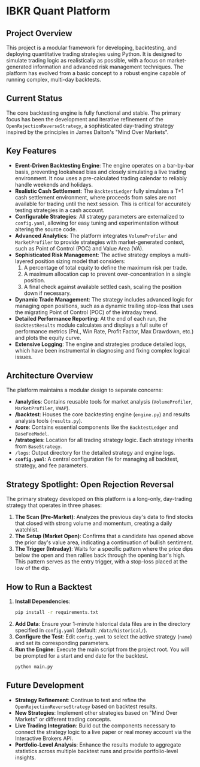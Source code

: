# IBKR Quant Platform

## Project Overview

This project is a modular framework for developing, backtesting, and deploying quantitative trading strategies using Python. It is designed to simulate trading logic as realistically as possible, with a focus on market-generated information and advanced risk management techniques. The platform has evolved from a basic concept to a robust engine capable of running complex, multi-day backtests.

## Current Status

The core backtesting engine is fully functional and stable. The primary focus has been the development and iterative refinement of the `OpenRejectionReverseStrategy`, a sophisticated day-trading strategy inspired by the principles in James Dalton's "Mind Over Markets".

## Key Features

-   **Event-Driven Backtesting Engine**: The engine operates on a bar-by-bar basis, preventing lookahead bias and closely simulating a live trading environment. It now uses a pre-calculated trading calendar to reliably handle weekends and holidays.
-   **Realistic Cash Settlement**: The `BacktestLedger` fully simulates a T+1 cash settlement environment, where proceeds from sales are not available for trading until the next session. This is critical for accurately testing strategies in a cash account.
-   **Configurable Strategies**: All strategy parameters are externalized to `config.yaml`, allowing for easy tuning and experimentation without altering the source code.
-   **Advanced Analytics**: The platform integrates `VolumeProfiler` and `MarketProfiler` to provide strategies with market-generated context, such as Point of Control (POC) and Value Area (VA).
-   **Sophisticated Risk Management**: The active strategy employs a multi-layered position sizing model that considers:
    1.  A percentage of total equity to define the maximum risk per trade.
    2.  A maximum allocation cap to prevent over-concentration in a single position.
    3.  A final check against available settled cash, scaling the position down if necessary.
-   **Dynamic Trade Management**: The strategy includes advanced logic for managing open positions, such as a dynamic trailing stop-loss that uses the migrating Point of Control (POC) of the intraday trend.
-   **Detailed Performance Reporting**: At the end of each run, the `BacktestResults` module calculates and displays a full suite of performance metrics (PnL, Win Rate, Profit Factor, Max Drawdown, etc.) and plots the equity curve.
-   **Extensive Logging**: The engine and strategies produce detailed logs, which have been instrumental in diagnosing and fixing complex logical issues.

## Architecture Overview

The platform maintains a modular design to separate concerns:

-   **/analytics**: Contains reusable tools for market analysis (`VolumeProfiler`, `MarketProfiler`, `VWAP`).
-   **/backtest**: Houses the core backtesting engine (`engine.py`) and results analysis tools (`results.py`).
-   **/core**: Contains essential components like the `BacktestLedger` and `BaseFeeModel`.
-   **/strategies**: Location for all trading strategy logic. Each strategy inherits from `BaseStrategy`.
-   `/logs`: Output directory for the detailed strategy and engine logs.
-   **`config.yaml`**: A central configuration file for managing all backtest, strategy, and fee parameters.

## Strategy Spotlight: Open Rejection Reversal

The primary strategy developed on this platform is a long-only, day-trading strategy that operates in three phases:
1.  **The Scan (Pre-Market)**: Analyzes the previous day's data to find stocks that closed with strong volume and momentum, creating a daily watchlist.
2.  **The Setup (Market Open)**: Confirms that a candidate has opened above the prior day's value area, indicating a continuation of bullish sentiment.
3.  **The Trigger (Intraday)**: Waits for a specific pattern where the price dips below the open and then rallies back through the opening bar's high. This pattern serves as the entry trigger, with a stop-loss placed at the low of the dip.

## How to Run a Backtest

1.  **Install Dependencies**:
    ```bash
    pip install -r requirements.txt
    ```
2.  **Add Data**: Ensure your 1-minute historical data files are in the directory specified in `config.yaml` (default: `/data/historical/`).
3.  **Configure the Test**: Edit `config.yaml` to select the active strategy (`name`) and set its corresponding parameters.
4.  **Run the Engine**: Execute the main script from the project root. You will be prompted for a start and end date for the backtest.
    ```bash
    python main.py
    ```

## Future Development

-   **Strategy Refinement**: Continue to test and refine the `OpenRejectionReverseStrategy` based on backtest results.
-   **New Strategies**: Implement other strategies based on "Mind Over Markets" or different trading concepts.
-   **Live Trading Integration**: Build out the components necessary to connect the strategy logic to a live paper or real money account via the Interactive Brokers API.
-   **Portfolio-Level Analysis**: Enhance the results module to aggregate statistics across multiple backtest runs and provide portfolio-level insights.

